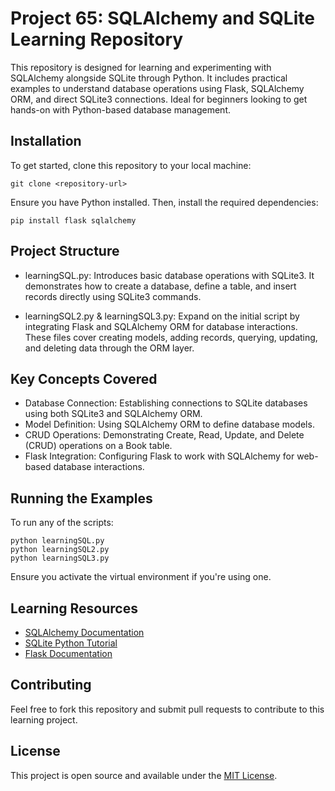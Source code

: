 # Project 65: SQLAlchemy and SQLite Learning Repository

This repository is designed for learning and experimenting with SQLAlchemy alongside SQLite through Python. It includes practical examples to understand database operations using Flask, SQLAlchemy ORM, and direct SQLite3 connections. Ideal for beginners looking to get hands-on with Python-based database management.

## Installation
To get started, clone this repository to your local machine:
```
git clone <repository-url>
```

Ensure you have Python installed. Then, install the required dependencies:
```
pip install flask sqlalchemy
```

## Project Structure
* learningSQL.py: Introduces basic database operations with SQLite3. It demonstrates how to create a database, define a table, and insert records directly using SQLite3 commands.

* learningSQL2.py & learningSQL3.py: Expand on the initial script by integrating Flask and SQLAlchemy ORM for database interactions. These files cover creating models, adding records, querying, updating, and deleting data through the ORM layer.

## Key Concepts Covered
* Database Connection: Establishing connections to SQLite databases using both SQLite3 and SQLAlchemy ORM.
* Model Definition: Using SQLAlchemy ORM to define database models.
* CRUD Operations: Demonstrating Create, Read, Update, and Delete (CRUD) operations on a Book table.
* Flask Integration: Configuring Flask to work with SQLAlchemy for web-based database interactions.

## Running the Examples
To run any of the scripts:
```
python learningSQL.py
python learningSQL2.py
python learningSQL3.py
```

Ensure you activate the virtual environment if you're using one.

## Learning Resources

- [SQLAlchemy Documentation](https://docs.sqlalchemy.org)
- [SQLite Python Tutorial](https://www.sqlitetutorial.net/sqlite-python/)
- [Flask Documentation](https://flask.palletsprojects.com/)

## Contributing

Feel free to fork this repository and submit pull requests to contribute to this learning project.

## License

This project is open source and available under the [MIT License](LICENSE).